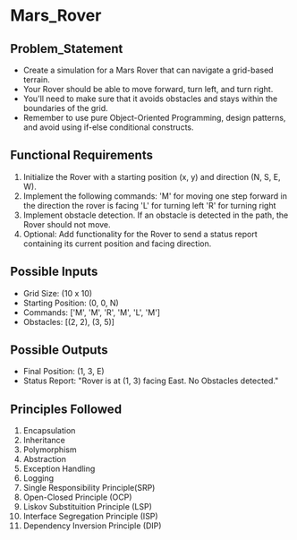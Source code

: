 # Mars_Rover

## Problem_Statement
- Create a simulation for a Mars Rover that can navigate a grid-based terrain. 
- Your Rover should be able to move forward, turn left, and turn
right. 
- You'll need to make sure that it avoids obstacles and stays within the boundaries of the grid. 
- Remember to use pure Object-Oriented
Programming, design patterns, and avoid using if-else conditional constructs.

## Functional Requirements
1. Initialize the Rover with a starting position (x, y) and direction (N, S, E, W).
2. Implement the following commands:
'M' for moving one step forward in the direction the rover is facing
'L' for turning left
'R' for turning right
3. Implement obstacle detection. If an obstacle is detected in the path, the Rover should not move.
4. Optional: Add functionality for the Rover to send a status report containing its current position and facing direction.

## Possible Inputs
- Grid Size: (10 x 10)
- Starting Position: (0, 0, N)
- Commands: ['M', 'M', 'R', 'M', 'L', 'M']
- Obstacles: [(2, 2), (3, 5)]

## Possible Outputs
- Final Position: (1, 3, E)
- Status Report: "Rover is at (1, 3) facing East. No Obstacles detected."

## Principles Followed
1. Encapsulation 
2. Inheritance
3. Polymorphism
4. Abstraction
5. Exception Handling
6. Logging
7. Single Responsibility Principle(SRP)
8. Open-Closed Principle (OCP)
9. Liskov Substituition Principle (LSP)
10. Interface Segregation Principle (ISP)
11. Dependency Inversion Principle (DIP)